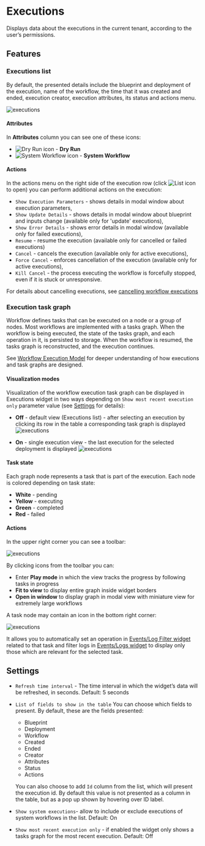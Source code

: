 # Executions

Displays data about the executions in the current tenant, according to the user’s permissions. 

## Features

### Executions list

By default, the presented details include the blueprint and deployment of the execution, name of the workflow, the time that it was created and ended, execution creator, execution attributes, its status and actions menu.

![executions]( /images/ui/widgets/executions.png )

#### Attributes

In **Attributes** column you can see one of these icons:

* ![Dry Run icon]( /images/ui/icons/dry-run-icon.png ) - **Dry Run** 
* ![System Workflow icon]( /images/ui/icons/system-workflow-icon.png ) - **System Workflow**

#### Actions

In the actions menu on the right side of the execution row (click ![List icon]( /images/ui/icons/list-icon.png ) to open) you can perform additional actions on the execution:

* `Show Execution Parameters` - shows details in modal window about execution parameters,    
* `Show Update Details` - shows details in modal window about blueprint and inputs change (available only for 'update' executions),
* `Show Error Details` - shows error details in modal window (available only for failed executions), 
* `Resume` - resume the execution (available only for cancelled or failed executions)
* `Cancel` - cancels the execution (available only for active executions),
* `Force Cancel` - enforces cancellation of the execution (available only for active executions), 
* `Kill Cancel` - the process executing the workflow is forcefully stopped, even if it is stuck or unresponsive.
 
 For details about cancelling executions, see [cancelling workflow executions](/working_with/workflows/cancelling-execution)


### Execution task graph

Workflow defines tasks that can be executed on a node or a group of nodes. Most workflows are implemented with a tasks graph. When the workflow is being executed, the state of the tasks graph, and each operation in it, is persisted to storage. When the workflow is resumed, the tasks graph is reconstructed, and the execution continues.

See [Workflow Execution Model](//developer/execution_model) for deeper understanding of how executions and task graphs are designed.

#### Visualization modes 

Visualization of the workflow execution task graph can be displayed in Executions widget in two ways depending on `Show most recent execution only` parameter value (see [Settings](#settings) for details):

* **Off** - default view (Executions list) - after selecting an execution by clicking its row in the table a corresponding task graph is displayed
  ![executions]( /images/ui/widgets/executions-tasks-graph.png )

* **On** - single execution view - the last execution for the selected deployment is displayed 
  ![executions]( /images/ui/widgets/executions-tasks-graph-single.png )
 
#### Task state

Each graph node represents a task that is part of the execution. Each node is colored depending on task state:

* **White** - pending
* **Yellow** - executing
* **Green** - completed
* **Red** - failed

#### Actions

In the upper right corner you can see a toolbar: 

![executions]( /images/ui/widgets/executions-tasks-graph-toolbar.png )

By clicking icons from the toolbar you can:

* Enter **Play mode** in which the view tracks the progress by following tasks in progress
* **Fit to view** to display entire graph inside widget borders 
* **Open in window** to display graph in modal view with miniature view for extremely large workflows

A task node may contain an icon in the bottom right corner:

![executions]( /images/ui/widgets/executions-tasks-graph-task.png )

It allows you to automatically set an operation in [Events/Log Filter widget](/working_with/console/widgets/eventsFilter) related to that task and filter logs in [Events/Logs widget](/working_with/console/widgets/events) to display only those which are relevant for the selected task.


## Settings

* `Refresh time interval` - The time interval in which the widget’s data will be refreshed, in seconds. Default: 5 seconds
* `List of fields to show in the table` You can choose which fields to present. By default, these are the fields presented:
    * Blueprint
    * Deployment
    * Workflow
    * Created
    * Ended 
    * Creator
    * Attributes
    * Status
    * Actions
   
    You can also choose to add `Id` column from the list, which will present the execution id. By default this value is not presented as a column in the table, but as a pop up shown by hovering over ID label.
* `Show system executions`- allow to include or exclude executions of system workflows in the list. Default: On
* `Show most recent execution only` - if enabled the widget only shows a tasks graph for the most recent execution. Default: Off

